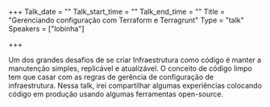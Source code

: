 
+++
Talk_date = ""
Talk_start_time = ""
Talk_end_time = ""
Title = "Gerenciando configuração com Terraform e Terragrunt"
Type = "talk"
Speakers = ["lobinha"]

+++

Um dos grandes desafios de se criar Infraestrutura como código é manter a manutenção simples, replicável e atualizável. O conceito de código limpo tem que casar com as regras de gerência de configuração de infraestrutura. Nessa talk, irei compartilhar algumas experiências colocando código em produção usando algumas ferramentas open-source.
